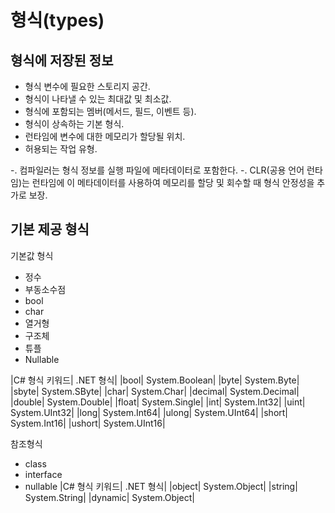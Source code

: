 # 형식(types)

## 형식에 저장된 정보
* 형식 변수에 필요한 스토리지 공간.
* 형식이 나타낼 수 있는 최대값 및 최소값.
* 형식에 포함되는 멤버(메서드, 필드, 이벤트 등).
* 형식이 상속하는 기본 형식.
* 런타임에 변수에 대한 메모리가 할당될 위치.
* 허용되는 작업 유형.

-. 컴파일러는 형식 정보를 실행 파일에 메타데이터로 포함한다.
-. CLR(공용 언어 런타임)는 런타임에 이 메타데이터를 사용하여 메모리를 할당 및 회수할 때 형식 안정성을 추가로 보장.


## 기본 제공 형식
기본값 형식
* 정수
* 부동소수점
* bool
* char
* 열거형
* 구조체
* 튜플
* Nullable

|C# 형식 키워드|	.NET 형식|
|bool|	System.Boolean|
|byte|	System.Byte|
|sbyte|	System.SByte|
|char|	System.Char|
|decimal|	System.Decimal|
|double|	System.Double|
|float|	System.Single|
|int|	System.Int32|
|uint|	System.UInt32|
|long|	System.Int64|
|ulong|	System.UInt64|
|short|	System.Int16|
|ushort|	System.UInt16|

참조형식
* class
* interface
* nullable
|C# 형식 키워드|	.NET 형식|
|object|	System.Object|
|string|	System.String|
|dynamic|	System.Object|
